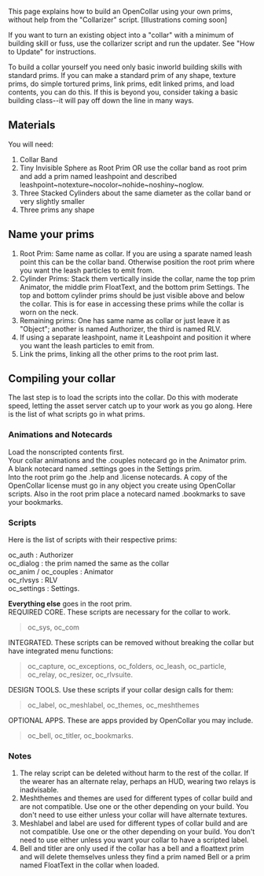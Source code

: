 This page explains how to build an OpenCollar using your own prims, without help from the "Collarizer" script. [Illustrations coming soon]  

If you want to turn an existing object into a "collar" with a minimum of building skill or fuss, use the collarizer script and run the updater.  See "How to Update" for instructions.

To build a collar yourself you need only basic inworld building skills with standard prims. If you can make a standard prim of any shape, texture prims, do simple tortured prims, link prims, edit linked prims, and load contents, you can do this.  If this is beyond you, consider taking a basic building class--it will pay off down the line in many ways.  

## Materials
You will need:
1. Collar Band  
2. Tiny Invisible Sphere as Root Prim OR use the collar band as root prim and add a prim named leashpoint and described leashpoint~notexture~nocolor~nohide~noshiny~noglow.
3. Three Stacked Cylinders about the same diameter as the collar band or very slightly smaller
4. Three prims any shape

## Name your prims
1. Root Prim: Same name as collar.  If you are using a sparate named leash point this can be the collar band. Otherwise position the root prim where you want the leash particles to emit from.
2. Cylinder Prims:  Stack them vertically inside the collar, name the top prim Animator, the middle prim FloatText, and the bottom prim Settings. The top and bottom cylinder prims should be just visible above and below the collar. This is for ease in accessing these prims while the collar is worn on the neck.
3. Remaining prims: One has same name as collar or just leave it as "Object"; another is named Authorizer, the third is named RLV.
4. If using a separate leashpoint, name it Leashpoint and position it where you want the leash particles to emit from.
5. Link the prims, linking all the other prims to the root prim last.

## Compiling your collar
The last step is to load the scripts into the collar.  Do this with moderate speed, letting the asset server catch up to your work as you go along. Here is the list of what scripts go in what prims.

### Animations and Notecards

Load the nonscripted contents first.  
Your collar animations and the .couples notecard go in the Animator prim.  
A blank notecard named .settings goes in the Settings prim.  
Into the root prim go the .help and .license notecards.  A copy of the OpenCollar license must go in any object you create using OpenCollar scripts.  Also in the root prim place a notecard named .bookmarks to save your bookmarks.

### Scripts  
Here is the list of scripts with their respective prims:  

oc_auth :  Authorizer  
oc_dialog : the prim named the same as the collar    
oc_anim / oc_couples : Animator  
oc_rlvsys : RLV  
oc_settings : Settings.

**Everything else** goes in the root prim.  
REQUIRED CORE.  These scripts are necessary for the collar to work.  
> oc_sys, oc_com  

INTEGRATED. These scripts can be removed without breaking the collar but have integrated menu functions:  
> oc_capture, oc_exceptions, oc_folders, oc_leash, oc_particle, oc_relay, oc_resizer, oc_rlvsuite.  

DESIGN TOOLS. Use these scripts if your collar design calls for them: 
> oc_label, oc_meshlabel, oc_themes, oc_meshthemes  

OPTIONAL APPS.  These are apps provided by OpenCollar you may include. 
> oc_bell, oc_titler, oc_bookmarks.  

### Notes
1. The relay script can be deleted without harm to the rest of the collar. If the wearer has an alternate relay, perhaps an HUD, wearing two relays is inadvisable.  
2. Meshthemes and themes are used for different types of collar build and are not compatible.  Use one or the other depending on your build. You don't need to use either unless your collar will have alternate textures.  
3. Meshlabel and label are used for different types of collar build and are not compatible.  Use one or the other depending on your build. You don't need to use either unless you want your collar to have a scripted label.  
4. Bell and titler are only used if the collar has a bell and a floattext prim and will delete themselves unless they find a prim named Bell or a prim named FloatText in the collar when loaded.
